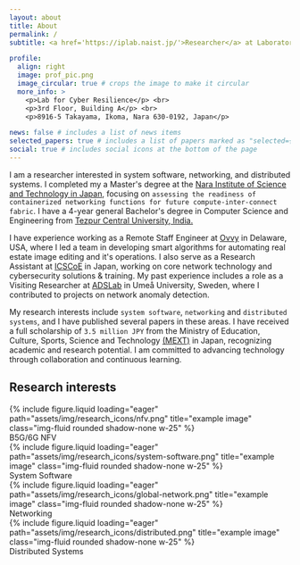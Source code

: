 ```yaml
---
layout: about
title: About
permalink: /
subtitle: <a href='https://iplab.naist.jp/'>Researcher</a> at Laboratory for Cyber Resilience, <br> Nara Institute of Science and Technology <a href="https://www.naist.jp/en">NAIST</a>, Japan.

profile:
  align: right
  image: prof_pic.png
  image_circular: true # crops the image to make it circular
  more_info: >
    <p>Lab for Cyber Resilience</p> <br>
    <p>3rd Floor, Building A</p> <br>
    <p>8916-5 Takayama, Ikoma, Nara 630-0192, Japan</p>

news: false # includes a list of news items
selected_papers: true # includes a list of papers marked as "selected={true}"
social: true # includes social icons at the bottom of the page
---
```


I am a researcher interested in system software, networking, and distributed systems. I completed my a Master's degree at the [Nara Institute of Science and Technology in Japan](https://www.naist.jp/en), focusing on `assessing the readiness of containerized networking functions for future compute-inter-connect fabric`. I have a 4-year general Bachelor's degree in Computer Science and Engineering from [Tezpur Central University, India.](https://www.tezu.ernet.in/)

I have experience working as a Remote Staff Engineer at [Ovvy](https://ovvy.ai) in Delaware, USA, where I led a team in developing smart algorithms for automating real estate image editing and it's operations. I also serve as a Research Assistant at [ICSCoE](https://www.ipa.go.jp/en/about/org/icscoe/index.html) in Japan, working on core network technology and cybersecurity solutions & training. My past experience includes a role as a Visiting Researcher at [ADSLab](https://cloudresearch.org) in Umeå University, Sweden, where I contributed to projects on network anomaly detection.

My research interests include `system software`, `networking` and `distributed systems`, and I have published several papers in these areas. I have received a full scholarship of `3.5 million JPY` from the Ministry of Education, Culture, Sports, Science and Technology [(MEXT)](https://www.mext.go.jp/en/policy/education/highered/title02/detail02/sdetail02/1373897.htm) in Japan, recognizing academic and research potential. I am committed to advancing technology through collaboration and continuous learning.

<h2 class="mt-3">Research interests</h2>
<div class="row text-center mb-4 mt-3 d-flex justify-content-around">
    <div class="col-sm mt-3 mt-md-0">
        <div class="d-flex justify-content-center shadow-none">
                {% include figure.liquid loading="eager" path="assets/img/research_icons/nfv.png" title="example image" class="img-fluid rounded shadow-none w-25" %}
        </div>
        B5G/6G NFV
    </div>
    <div class="col-sm mt-3 mt-md-0">
        <div class="d-flex justify-content-center shadow-none">
                {% include figure.liquid loading="eager" path="assets/img/research_icons/system-software.png" title="example image" class="img-fluid rounded shadow-none w-25" %}
        </div>
        System Software
    </div>
    <div class="col-sm mt-3 mt-md-0">
        <div class="d-flex justify-content-center shadow-none">
                {% include figure.liquid loading="eager" path="assets/img/research_icons/global-network.png" title="example image" class="img-fluid rounded shadow-none w-25" %}
        </div>
        Networking
    </div>
    <div class="col-sm mt-3 mt-md-0">
        <div class="d-flex justify-content-center shadow-none">
                {% include figure.liquid loading="eager" path="assets/img/research_icons/distributed.png" title="example image" class="img-fluid rounded shadow-none w-25" %}
        </div>
        Distributed Systems
    </div>
</div>
